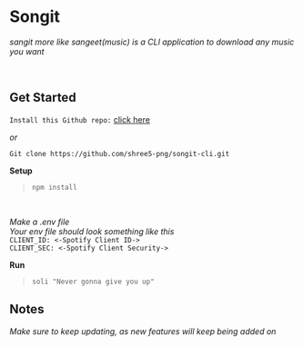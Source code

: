 # Songit <br>
*sangit more like sangeet(music) is a CLI application to download any music you want*

<br>


## Get Started

`Install this Github repo:` [click here](https://github.com/shree5-png/songit-cli.git)<br>

*or*<br>

`Git clone https://github.com/shree5-png/songit-cli.git`<br>

**Setup**

>`npm install`<br>
<br>

*Make a .env file*<br>
*Your env file should look something like this*<br>
`CLIENT_ID: <-Spotify Client ID->`<br>
`CLIENT_SEC: <-Spotify Client Security->`<br>

**Run**

>`soli "Never gonna give you up"`<br>


## Notes
*Make sure to keep updating, as new features will keep being added on*




